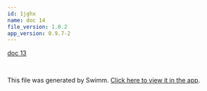 ```yaml
---
id: 1jghx
name: doc 14
file_version: 1.0.2
app_version: 0.9.7-2
---
```


[doc 13](doc-13.yvcux.sw.md)






<br/>

This file was generated by Swimm. [Click here to view it in the app](http://localhost:5002/repos/Z2l0aHViJTNBJTNBYXplcm90aGNvcmUtd290bGslM0ElM0FtYW96U3dpbW0=/docs/1jghx).